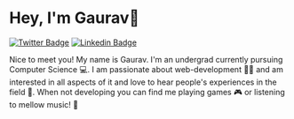 # Hey, I'm Gaurav👋

[![Twitter Badge](https://img.shields.io/badge/-@agaurav99-1ca0f1?style=flat-square&labelColor=1ca0f1&logo=twitter&logoColor=white&link=https://twitter.com/agaurav99)](https://twitter.com/agaurav99) [![Linkedin Badge](https://img.shields.io/badge/-GauravAcharya-blue?style=flat-square&logo=Linkedin&logoColor=white&link=https://www.linkedin.com/in/gaurav-acharya-09a54a137/)](https://www.linkedin.com/in/gaurav-acharya-09a54a137/)

Nice to meet you! My name is Gaurav. I'm an undergrad currently pursuing Computer Science 💻. I am passionate about web-development 👨‍💻 and am interested in all aspects of it and love to hear people's experiences in the field 🤵. When not developing you can find me playing games 🎮 or listening to mellow music! 📼
